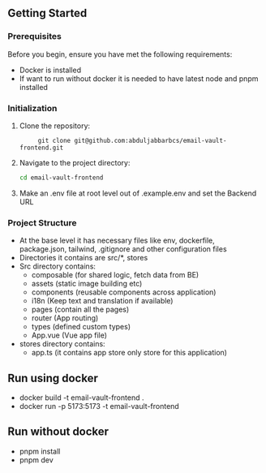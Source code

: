 ## Getting Started

### Prerequisites
Before you begin, ensure you have met the following requirements:

- Docker is installed
- If want to run without docker it is needed to have latest node and pnpm installed

### Initialization
1. Clone the repository:
   ```shell
        git clone git@github.com:abduljabbarbcs/email-vault-frontend.git
   ```
2. Navigate to the project directory:
   ```sh
   cd email-vault-frontend
   ```
3. Make an .env file at root level out of .example.env and set the Backend URL

### Project Structure
- At the base level it has necessary files like env, dockerfile, package.json, tailwind,  .gitignore and other configuration files
- Directories it contains are src/*, stores
- Src directory contains:
    - composable (for shared logic, fetch data from BE)
    - assets (static image building etc)
    - components (reusable components across application)
    - i18n (Keep text and translation if available)
    - pages (contain all the pages)
    - router (App routing)
    - types (defined custom types)
    - App.vue (Vue app file)
- stores directory contains:
    - app.ts (it contains app store only store for this application)

## Run using docker
- docker build -t email-vault-frontend .  
- docker run -p 5173:5173 -t email-vault-frontend 

## Run without docker
- pnpm install
- pnpm dev